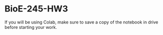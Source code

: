 # BioE-245-HW3

If you will be using Colab, make sure to save a copy of the notebook in drive before starting your work.
